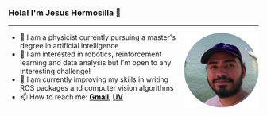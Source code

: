 ### Hola! I'm Jesus Hermosilla 👋
<hr>

<img align="right" width="150" src="img/profile.png">

- 📍 I am a physicist currently pursuing a master's degree in artificial intelligence
- 🌟 I am interested in robotics, reinforcement learning and data analysis but I'm open to any interesting challenge!
- 🧠 I am currently improving my skills in writing ROS packages and computer vision algorithms
- 📫 How to reach me: **<a href="mailto:hermosilladiaz@gmail.com" style="color: black" >Gmail</a>**, **<a href="mailto:zs21000457@estudiantes.uv.mx" >UV</a>**
